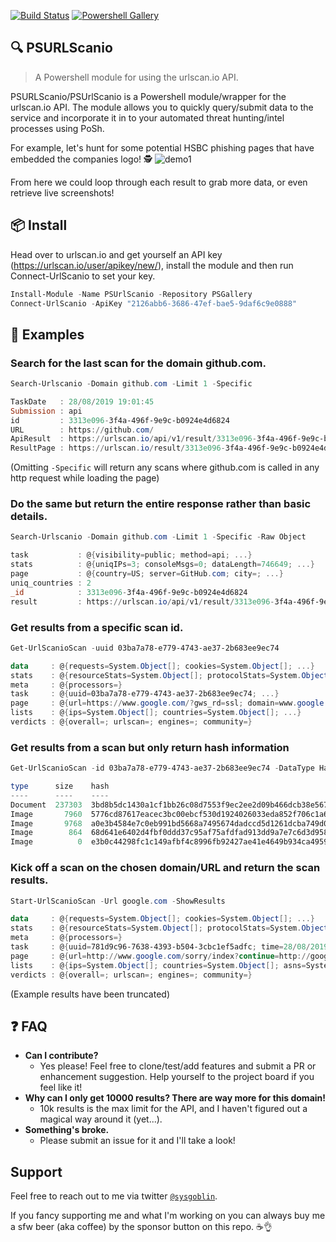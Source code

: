 [![Build Status](https://dev.azure.com/cbaylissmk2/github%20projects/_apis/build/status/sysgoblin.PSURLScanio?branchName=dev)](https://dev.azure.com/cbaylissmk2/github%20projects/_build/latest?definitionId=2&branchName=dev)
[![Powershell Gallery](https://img.shields.io/badge/PSGallery-0.8-yellow)](https://www.powershellgallery.com/packages/PSUrlScanio/0.8)

## 🔍 PSURLScanio
> A Powershell module for using the urlscan.io API.

PSURLScanio/PSUrlScanio is a Powershell module/wrapper for the urlscan.io API. The module allows you to quickly query/submit data to the service and incorporate it in to your automated threat hunting/intel processes using PoSh.

For example, let's hunt for some potential HSBC phishing pages that have embedded the companies logo! 🕵️‍
![demo1](https://i.imgur.com/EuqSwoO.gif)

From here we could loop through each result to grab more data, or even retrieve live screenshots!

## 📦 Install
Head over to urlscan.io and get yourself an API key (https://urlscan.io/user/apikey/new/), install the module and then run Connect-UrlScanio to set your key.
```powershell
Install-Module -Name PSUrlScanio -Repository PSGallery
Connect-UrlScanio -ApiKey "2126abb6-3686-47ef-bae5-9daf6c9e0888"
```

## 📜 Examples
### Search for the last scan for the domain github.com.
```powershell
Search-Urlscanio -Domain github.com -Limit 1 -Specific

TaskDate   : 28/08/2019 19:01:45
Submission : api
id         : 3313e096-3f4a-496f-9e9c-b0924e4d6824
URL        : https://github.com/
ApiResult  : https://urlscan.io/api/v1/result/3313e096-3f4a-496f-9e9c-b0924e4d6824
ResultPage : https://urlscan.io/result/3313e096-3f4a-496f-9e9c-b0924e4d6824
```
(Omitting ```-Specific``` will return any scans where github.com is called in any http request while loading the page)

### Do the same but return the entire response rather than basic details.
```powershell
Search-Urlscanio -Domain github.com -Limit 1 -Specific -Raw Object

task           : @{visibility=public; method=api; ...}
stats          : @{uniqIPs=3; consoleMsgs=0; dataLength=746649; ...}
page           : @{country=US; server=GitHub.com; city=; ...}
uniq_countries : 2
_id            : 3313e096-3f4a-496f-9e9c-b0924e4d6824
result         : https://urlscan.io/api/v1/result/3313e096-3f4a-496f-9e9c-b0924e4d6824
```

### Get results from a specific scan id.
```powershell
Get-UrlScanioScan -uuid 03ba7a78-e779-4743-ae37-2b683ee9ec74

data     : @{requests=System.Object[]; cookies=System.Object[]; ...}
stats    : @{resourceStats=System.Object[]; protocolStats=System.Object[]; ...}
meta     : @{processors=}
task     : @{uuid=03ba7a78-e779-4743-ae37-2b683ee9ec74; ...}
page     : @{url=https://www.google.com/?gws_rd=ssl; domain=www.google.com; ...}
lists    : @{ips=System.Object[]; countries=System.Object[]; ...}
verdicts : @{overall=; urlscan=; engines=; community=}
```

### Get results from a scan but only return hash information
```powershell
Get-UrlScanioScan -id 03ba7a78-e779-4743-ae37-2b683ee9ec74 -DataType Hashes

type      size    hash                                                              url
----      ----    ----                                                              ---
Document  237303  3bd8b5dc1430a1cf1bb26c08d7553f9ec2ee2d09b466dcb38e5674e7c368bf9b  https://www.google.com/?...
Image       7960  5776cd87617eacec3bc00ebcf530d1924026033eda852f706c1a675a98915826  https://www.google.com/images/...
Image       9768  a0e3b4584e7c0eb991bd5668a7495674dadccd5d1261dcba749d03700c5bceaa  https://ssl.gstatic.com/gb/...
Image        864  68d641e6402d4fbf0ddd37c95af75afdfad913dd9a7e7c6d3d9589b81512a12e  https://www.gstatic.com/images/...
Image          0  e3b0c44298fc1c149afbf4c8996fb92427ae41e4649b934ca495991b7852b855  https://consent.google.com/...
```

### Kick off a scan on the chosen domain/URL and return the scan results.
```powershell
Start-UrlScanioScan -Url google.com -ShowResults

data     : @{requests=System.Object[]; cookies=System.Object[]; ...}
stats    : @{resourceStats=System.Object[]; protocolStats=System.Object[]; tlsStats=System.Object[]; ...}
meta     : @{processors=}
task     : @{uuid=781d9c96-7638-4393-b504-3cbc1ef5adfc; time=28/08/2019 19:58:22; ...}
page     : @{url=http://www.google.com/sorry/index?continue=http://google.com/&q=EhAqAQT4AZJUFAAAAAAAAAACGN65m-sFIhkA8aeDS4ML-09ouMDyyvDlbF81DD9ZWHvMMgFy; ...}
lists    : @{ips=System.Object[]; countries=System.Object[]; asns=System.Object[]; domains=System.Object[]; servers=System.Object[]; urls=System.Object[]; linkDomains=System.Object[]; certificates=System.Object[]; hashes=System.Object[]}
verdicts : @{overall=; urlscan=; engines=; community=}
```
(Example results have been truncated)

## ❓ FAQ

 - **Can I contribute?**
   - Yes please! Feel free to clone/test/add features and submit a PR or enhancement suggestion. Help yourself to the project board if you feel like it!
 - **Why can I only get 10000 results? There are way more for this domain!**
   - 10k results is the max limit for the API, and I haven't figured out a magical way around it (yet...).
 - **Something's broke.**
   - Please submit an issue for it and I'll take a look!

## Support

Feel free to reach out to me via twitter <a href="https://twitter.com/sysgoblin" target="_blank">`@sysgoblin`</a>.

If you fancy supporting me and what I'm working on you can always buy me a sfw beer (aka coffee) by the sponsor button on this repo. ☕👌